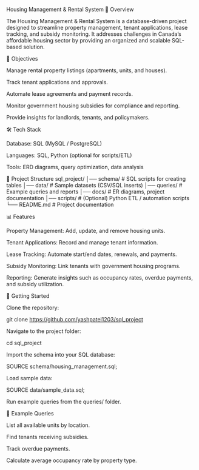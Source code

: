Housing Management & Rental System
📌 Overview

The Housing Management & Rental System is a database-driven project designed to streamline property management, tenant applications, lease tracking, and subsidy monitoring. It addresses challenges in Canada’s affordable housing sector by providing an organized and scalable SQL-based solution.

🎯 Objectives

Manage rental property listings (apartments, units, and houses).

Track tenant applications and approvals.

Automate lease agreements and payment records.

Monitor government housing subsidies for compliance and reporting.

Provide insights for landlords, tenants, and policymakers.

🛠️ Tech Stack

Database: SQL (MySQL / PostgreSQL)

Languages: SQL, Python (optional for scripts/ETL)

Tools: ERD diagrams, query optimization, data analysis

📂 Project Structure
sql_project/
│── schema/              # SQL scripts for creating tables
│── data/                # Sample datasets (CSV/SQL inserts)
│── queries/             # Example queries and reports
│── docs/                # ER diagrams, project documentation
│── scripts/             # (Optional) Python ETL / automation scripts
└── README.md            # Project documentation

📊 Features

Property Management: Add, update, and remove housing units.

Tenant Applications: Record and manage tenant information.

Lease Tracking: Automate start/end dates, renewals, and payments.

Subsidy Monitoring: Link tenants with government housing programs.

Reporting: Generate insights such as occupancy rates, overdue payments, and subsidy utilization.

🚀 Getting Started

Clone the repository:

git clone https://github.com/yashpatel1203/sql_project


Navigate to the project folder:

cd sql_project


Import the schema into your SQL database:

SOURCE schema/housing_management.sql;


Load sample data:

SOURCE data/sample_data.sql;


Run example queries from the queries/ folder.

📖 Example Queries

List all available units by location.

Find tenants receiving subsidies.

Track overdue payments.

Calculate average occupancy rate by property type.
